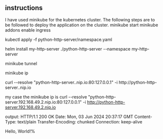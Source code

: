 ## instructions
I have used minikube for the kubernetes cluster. The following steps are to be followed to deploy the application on the cluster.
minikube start
minikube addons enable ingress

kubectl apply -f python-http-server/namespace.yaml

helm install my-http-server ./python-http-server --namespace my-http-server

minikube tunnel

minikube ip

curl --resolve "python-http-server.<minikube-ip>.nip.io:80:127.0.0.1" -i http://python-http-server.<minikube-ip>.nip.io

my case the minikube ip is
curl --resolve "python-http-server.192.168.49.2.nip.io:80:127.0.0.1" -i http://python-http-server.192.168.49.2.nip.io

output:
HTTP/1.1 200 OK
Date: Mon, 03 Jun 2024 20:37:17 GMT
Content-Type: text/plain
Transfer-Encoding: chunked
Connection: keep-alive

Hello, World!%


